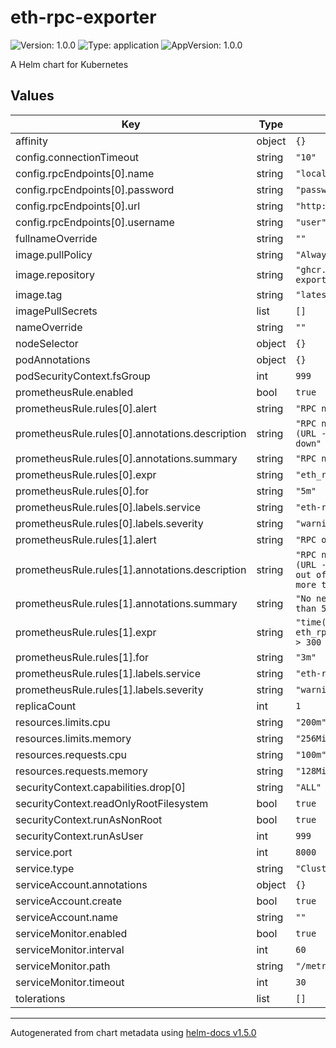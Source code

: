 # eth-rpc-exporter

![Version: 1.0.0](https://img.shields.io/badge/Version-1.0.0-informational?style=flat-square) ![Type: application](https://img.shields.io/badge/Type-application-informational?style=flat-square) ![AppVersion: 1.0.0](https://img.shields.io/badge/AppVersion-1.0.0-informational?style=flat-square)

A Helm chart for Kubernetes

## Values

| Key | Type | Default | Description |
|-----|------|---------|-------------|
| affinity | object | `{}` |  |
| config.connectionTimeout | string | `"10"` |  |
| config.rpcEndpoints[0].name | string | `"localhost"` |  |
| config.rpcEndpoints[0].password | string | `"password"` |  |
| config.rpcEndpoints[0].url | string | `"http://localhost:8545"` |  |
| config.rpcEndpoints[0].username | string | `"user"` |  |
| fullnameOverride | string | `""` |  |
| image.pullPolicy | string | `"Always"` |  |
| image.repository | string | `"ghcr.io/blockscout/eth-rpc-exporter"` |  |
| image.tag | string | `"latest"` |  |
| imagePullSecrets | list | `[]` |  |
| nameOverride | string | `""` |  |
| nodeSelector | object | `{}` |  |
| podAnnotations | object | `{}` |  |
| podSecurityContext.fsGroup | int | `999` |  |
| prometheusRule.enabled | bool | `true` |  |
| prometheusRule.rules[0].alert | string | `"RPC node down"` |  |
| prometheusRule.rules[0].annotations.description | string | `"RPC node {{ $labels.name }} (URL - {{ $labels.node }}) down"` |  |
| prometheusRule.rules[0].annotations.summary | string | `"RPC node is down"` |  |
| prometheusRule.rules[0].expr | string | `"eth_rpc_up == 0"` |  |
| prometheusRule.rules[0].for | string | `"5m"` |  |
| prometheusRule.rules[0].labels.service | string | `"eth-rpc-exporter"` |  |
| prometheusRule.rules[0].labels.severity | string | `"warning"` |  |
| prometheusRule.rules[1].alert | string | `"RPC out of sync"` |  |
| prometheusRule.rules[1].annotations.description | string | `"RPC node {{ $labels.name }} (URL - {{ $labels.node }}) is out of sync - latest block was more than 5 minutes ago"` |  |
| prometheusRule.rules[1].annotations.summary | string | `"No new blocks on RPC for more than 5 minutes"` |  |
| prometheusRule.rules[1].expr | string | `"time() - eth_rpc_latest_block_timestamp > 300 AND eth_rpc_up == 1"` |  |
| prometheusRule.rules[1].for | string | `"3m"` |  |
| prometheusRule.rules[1].labels.service | string | `"eth-rpc-exporter"` |  |
| prometheusRule.rules[1].labels.severity | string | `"warning"` |  |
| replicaCount | int | `1` |  |
| resources.limits.cpu | string | `"200m"` |  |
| resources.limits.memory | string | `"256Mi"` |  |
| resources.requests.cpu | string | `"100m"` |  |
| resources.requests.memory | string | `"128Mi"` |  |
| securityContext.capabilities.drop[0] | string | `"ALL"` |  |
| securityContext.readOnlyRootFilesystem | bool | `true` |  |
| securityContext.runAsNonRoot | bool | `true` |  |
| securityContext.runAsUser | int | `999` |  |
| service.port | int | `8000` |  |
| service.type | string | `"ClusterIP"` |  |
| serviceAccount.annotations | object | `{}` |  |
| serviceAccount.create | bool | `true` |  |
| serviceAccount.name | string | `""` |  |
| serviceMonitor.enabled | bool | `true` |  |
| serviceMonitor.interval | int | `60` |  |
| serviceMonitor.path | string | `"/metrics"` |  |
| serviceMonitor.timeout | int | `30` |  |
| tolerations | list | `[]` |  |

----------------------------------------------
Autogenerated from chart metadata using [helm-docs v1.5.0](https://github.com/norwoodj/helm-docs/releases/v1.5.0)
